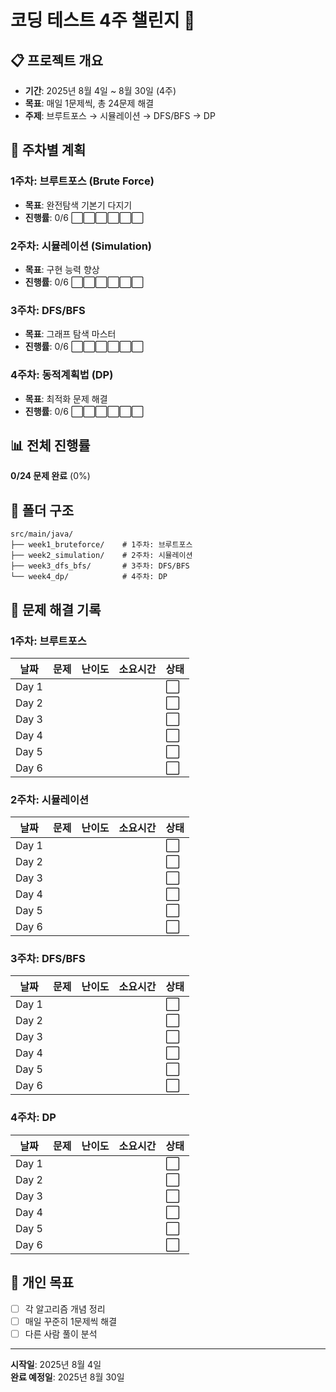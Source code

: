 # 코딩 테스트 4주 챌린지 🚀

## 📋 프로젝트 개요
- **기간**: 2025년 8월 4일 ~ 8월 30일 (4주)
- **목표**: 매일 1문제씩, 총 24문제 해결
- **주제**: 브루트포스 → 시뮬레이션 → DFS/BFS → DP

## 📅 주차별 계획

### 1주차: 브루트포스 (Brute Force)
- **목표**: 완전탐색 기본기 다지기
- **진행률**: 0/6 ⬜⬜⬜⬜⬜⬜

### 2주차: 시뮬레이션 (Simulation)  
- **목표**: 구현 능력 향상
- **진행률**: 0/6 ⬜⬜⬜⬜⬜⬜

### 3주차: DFS/BFS
- **목표**: 그래프 탐색 마스터
- **진행률**: 0/6 ⬜⬜⬜⬜⬜⬜

### 4주차: 동적계획법 (DP)
- **목표**: 최적화 문제 해결
- **진행률**: 0/6 ⬜⬜⬜⬜⬜⬜

## 📊 전체 진행률
**0/24 문제 완료** (0%)

## 📁 폴더 구조
```
src/main/java/
├── week1_bruteforce/    # 1주차: 브루트포스
├── week2_simulation/    # 2주차: 시뮬레이션  
├── week3_dfs_bfs/       # 3주차: DFS/BFS
└── week4_dp/            # 4주차: DP
```

## 📝 문제 해결 기록

### 1주차: 브루트포스
| 날짜 | 문제 | 난이도 | 소요시간 | 상태 |
|------|------|--------|----------|------|
| Day 1 |  |  |  | ⬜ |
| Day 2 |  |  |  | ⬜ |
| Day 3 |  |  |  | ⬜ |
| Day 4 |  |  |  | ⬜ |
| Day 5 |  |  |  | ⬜ |
| Day 6 |  |  |  | ⬜ |

### 2주차: 시뮬레이션
| 날짜 | 문제 | 난이도 | 소요시간 | 상태 |
|------|------|--------|----------|------|
| Day 1 |  |  |  | ⬜ |
| Day 2 |  |  |  | ⬜ |
| Day 3 |  |  |  | ⬜ |
| Day 4 |  |  |  | ⬜ |
| Day 5 |  |  |  | ⬜ |
| Day 6 |  |  |  | ⬜ |

### 3주차: DFS/BFS
| 날짜 | 문제 | 난이도 | 소요시간 | 상태 |
|------|------|--------|----------|------|
| Day 1 |  |  |  | ⬜ |
| Day 2 |  |  |  | ⬜ |
| Day 3 |  |  |  | ⬜ |
| Day 4 |  |  |  | ⬜ |
| Day 5 |  |  |  | ⬜ |
| Day 6 |  |  |  | ⬜ |

### 4주차: DP
| 날짜 | 문제 | 난이도 | 소요시간 | 상태 |
|------|------|--------|----------|------|
| Day 1 |  |  |  | ⬜ |
| Day 2 |  |  |  | ⬜ |
| Day 3 |  |  |  | ⬜ |
| Day 4 |  |  |  | ⬜ |
| Day 5 |  |  |  | ⬜ |
| Day 6 |  |  |  | ⬜ |

## 🎯 개인 목표
- [ ] 각 알고리즘 개념 정리
- [ ] 매일 꾸준히 1문제씩 해결
- [ ] 다른 사람 풀이 분석

---
**시작일**: 2025년 8월 4일  
**완료 예정일**: 2025년 8월 30일